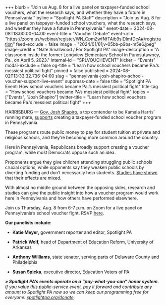 +++
blurb = "Join us Aug. 8 for a live panel on taxpayer-funded school vouchers, what the research says, and whether they have a future in Pennsylvania."
byline = "Spotlight PA Staff"
description = "Join us Aug. 8 for a live panel on taxpayer-funded school vouchers, what the research says, and whether they have a future in Pennsylvania."
event-date = 2024-08-08T18:00:00-04:00
event-title = "Voucher Debate"
event-url = "https://zoom.us/webinar/register/WN_CpmZwfNfTAib9sIDImfDcA#/registration"
feed-exclude = false
image = "2024/01/01jv-05bb-p9bs-m5e6.jpeg"
image-credit = "Nate Smallwood / For Spotlight PA"
image-description = "A classroom inside the former Longview Elementary School in Punxsutawney, Pa., on April 5, 2023."
internal-id = "SPLVOUCHEVENT"
kicker = "Events"
modal-exclude = false
og-title = "Learn how school vouchers became Pa.’s messiest political fight"
pinned = false
published = 2024-08-02T13:33:32.736-04:00
slug = "pennsylvania-josh-shapiro-school-voucher-support-live-event"
suppress-date = false
title = "Spotlight PA Event: How school vouchers became Pa.’s messiest political fight"
title-tag = "How school vouchers became PA’s messiest political fight"
topics = ["Events", "Josh Shapiro"]
twitter-title = "Learn how school vouchers became Pa.’s messiest political fight"
+++

HARRISBURG — <a href="https://www.spotlightpa.org/topics/josh-shapiro/">Gov. Josh Shapiro</a>, a top contender to be Kamala Harris’ running mate, <a href="https://www.spotlightpa.org/news/2024/07/josh-shapiro-vice-president-school-choice-voucher/">supports</a> creating a taxpayer-funded school voucher program in Pennsylvania.

These programs route public money to pay for student tuition at private and religious schools, and they’re becoming more common around the country. <strong></strong>

Here in Pennsylvania, Republicans broadly support creating a voucher program, while most Democrats oppose such an idea.

Proponents argue they give children attending struggling public schools crucial options, while opponents say they weaken public schools by diverting funding and don’t necessarily help students. <a href="https://www.spotlightpa.org/news/2024/06/school-choice-voucher-public-pennsylvania-budget-conflict/">Studies have shown</a> that their effects are mixed.

With almost no middle ground between the opposing sides, research and studies can give the public insight into how a voucher program would work here in Pennsylvania and how others have performed elsewhere.

Join us Thursday, Aug. 8 from 6-7 p.m. on Zoom for a live panel on Pennsylvania’s school voucher fight. RSVP <a href="https://zoom.us/webinar/register/WN_CpmZwfNfTAib9sIDImfDcA">here</a>.

<strong>Our panelists include:</strong>

- <strong>Katie Meyer,</strong> government reporter and editor, Spotlight PA

- <strong>Patrick Wolf,</strong> head of Department of Education Reform, University of Arkansas

- <strong>Anthony Williams</strong>, state senator, serving parts of Delaware County and Philadelphia

- <strong>Susan Spicka</strong>, executive director, Education Voters of PA

<strong><em>» Spotlight PA’s events operate on a “pay-what-you-can” honor system.</em></strong><em> If you value this public-service event, pay it forward and contribute any amount to Spotlight PA now so we can keep our programming free for everyone: </em><a href="http://spotlightpa.org/donate"><em>spotlightpa.org/donate</em></a><em>.</em>

